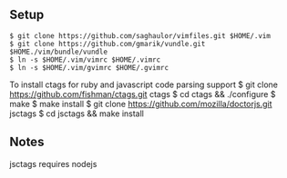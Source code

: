 Setup
-----
    $ git clone https://github.com/saghaulor/vimfiles.git $HOME/.vim
    $ git clone https://github.com/gmarik/vundle.git $HOME./vim/bundle/vundle
    $ ln -s $HOME/.vim/vimrc $HOME/.vimrc
    $ ln -s $HOME/.vim/gvimrc $HOME/.gvimrc

To install ctags for ruby and javascript code parsing support
    $ git clone https://github.com/fishman/ctags.git ctags
    $ cd ctags && ./configure
    $ make
    $ make install
    $ git clone https://github.com/mozilla/doctorjs.git jsctags
    $ cd jsctags && make install

Notes
-----
jsctags requires nodejs
